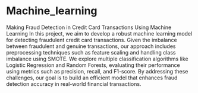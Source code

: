 # Machine_learning
Making Fraud Detection in Credit Card Transactions Using Machine Learning
In this project, we aim to develop a robust machine learning model for detecting fraudulent credit card transactions. Given the imbalance between fraudulent and genuine transactions, our approach includes preprocessing techniques such as feature scaling and handling class imbalance using SMOTE. We explore multiple classification algorithms like Logistic Regression and Random Forests, evaluating their performance using metrics such as precision, recall, and F1-score. By addressing these challenges, our goal is to build an efficient model that enhances fraud detection accuracy in real-world financial transactions.
